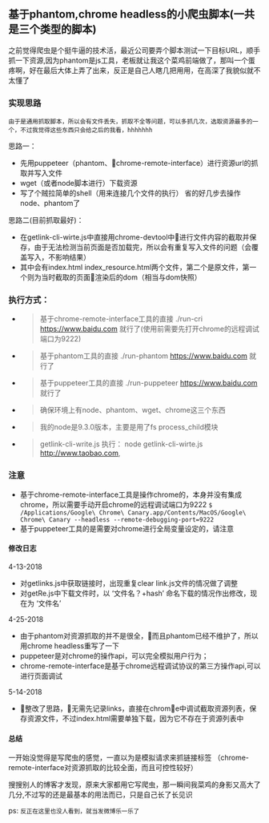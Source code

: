 基于phantom,chrome headless的小爬虫脚本(一共是三个类型的脚本)
----------
之前觉得爬虫是个挺牛逼的技术活，最近公司要弄个脚本测试一下目标URL，顺手抓一下资源,因为phantom是js工具，老板就让我这个菜鸡前端做了，那叫一个蛋疼啊，好在最后大体上弄了出来，反正是自己人瞎几把用用，在高深了我貌似就不太懂了

### 实现思路
`由于是通用抓取脚本，所以会有文件丢失，抓取不全等问题，可以多抓几次，选取资源最多的一个，不过我觉得这些东西只会给之后的我看，hhhhhhh`

思路一：
- 先用puppeteer（phantom、chrome-remote-interface）进行资源url的抓取并写入文件
- wget（或者node脚本进行）下载资源
- 写了个贼拉简单的shell（用来连接几个文件的执行） 省的好几步去操作node、phantom了

思路二(目前抓取最好)：
- 在getlink-cli-wirte.js中直接用chrome-devtool中进行文件内容的截取并保存，由于无法检测当前页面是否加载完，所以会有重复写入文件的问题（会覆盖写入，不影响结果）
- 其中会有index.html   index_resource.html两个文件，第二个是原文件，第一个则为当时截取的页面渲染后的dom（相当与dom快照）

### 执行方式：
- >基于chrome-remote-interface工具的直接 ./run-cri  https://www.baidu.com 就行了(使用前需要先打开chrome的远程调试端口为9222)
- >基于phantom工具的直接 ./run-phantom  https://www.baidu.com 就行了
- > 基于puppeteer工具的直接 ./run-puppeteer  https://www.baidu.com 就行了
- >确保环境上有node、phantom、wget、chrome这三个东西
- >我的node是9.3.0版本，主要是用了fs process_child模块
- > getlink-cli-write.js 执行： node getlink-cli-wirte.js http://www.taobao.com,

### 注意

- 基于chrome-remote-interface工具是操作chrome的，本身并没有集成chrome，所以需要手动开启chrome的远程调试端口为9222
    `$ /Applications/Google\ Chrome\ Canary.app/Contents/MacOS/Google\ Chrome\ Canary --headless --remote-debugging-port=9222`
- 基于puppeteer工具的是需要对chrome进行全局变量设定的，请注意

#### 修改日志
4-13-2018
- 对getlinks.js中获取链接时，出现重复clear link.js文件的情况做了调整
- 对getRe.js中下载文件时，以 ‘文件名？+hash’ 命名下载的情况作出修改，现在为 ‘文件名’

4-25-2018
- 由于phantom对资源抓取的并不是很全，而且phantom已经不维护了，所以用chrome headless重写了一下
- puppeteer是对chrome的操作api，可以完全模拟用户行为；
- chrome-remote-interface是基于chrome远程调试协议的第三方操作api,可以进行页面调试

5-14-2018
- 整改了思路，无需先记录links，直接在chrome中调试截取资源列表，保存资源文件，不过index.html需要单独下载，因为它不存在于资源列表中

#### 总结
一开始没觉得是写爬虫的感觉，一直以为是模拟请求来抓链接标签
（chrome-remote-interface对资源抓取的比较全面，而且可控性较好）

搜搜别人的博客才发现，原来大家都用它写爬虫，那一瞬间我菜鸡的身影又高大了几分,不过写的还是最基本的用法而已，只是自己长了长见识

ps: `反正在这里也没人看到，就当发微博乐一乐了`
